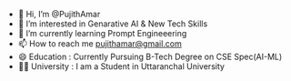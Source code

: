 - 👋 Hi, I’m @PujithAmar
- 👀 I’m interested in Genarative AI & New Tech Skills
- 🌱 I’m currently learning Prompt Engineeering
- 📫 How to reach me pujithamar@gmail.com
- 😄 Education : Currently Pursuing B-Tech Degree on CSE Spec(AI-ML)
- 👨‍🎓 University : I am a Student in Uttaranchal University
